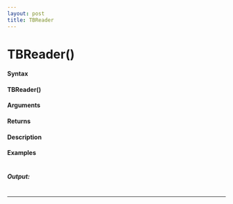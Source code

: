 ```yaml
---
layout: post
title: TBReader
---
```


# TBReader()


#### Syntax

#### TBReader()

#### Arguments

#### Returns

#### Description

#### Examples

```

```

##### Output:

```

```

---